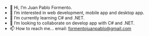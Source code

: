 - 👋 Hi, I’m Juan Pablo Formento.
- 👀 I’m interested in web development, mobile app and desktop app.
- 🌱 I’m currently learning C# and .NET.
- 💞️ I’m looking to collaborate on develop app with C# and .NET.
- 📫 How to reach me...
  email: formentojuanpablo@gmail.com
          

<!---
karutan94/karutan94 is a ✨ special ✨ repository because its `README.md` (this file) appears on your GitHub profile.
You can click the Preview link to take a look at your changes.
--->
